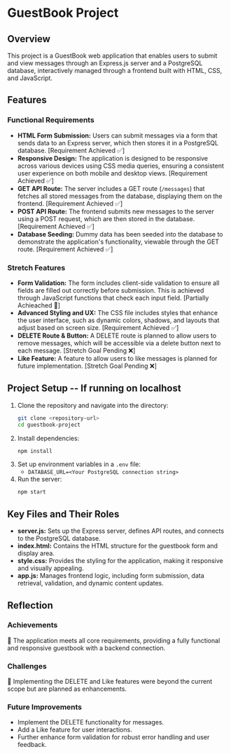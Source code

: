 # GuestBook Project

## Overview

This project is a GuestBook web application that enables users to submit and view messages through an Express.js server and a PostgreSQL database, interactively managed through a frontend built with HTML, CSS, and JavaScript.

## Features

### Functional Requirements

- **HTML Form Submission:** Users can submit messages via a form that sends data to an Express server, which then stores it in a PostgreSQL database. [Requirement Achieved ✅]
- **Responsive Design:** The application is designed to be responsive across various devices using CSS media queries, ensuring a consistent user experience on both mobile and desktop views. [Requirement Achieved ✅]
- **GET API Route:** The server includes a GET route (`/messages`) that fetches all stored messages from the database, displaying them on the frontend. [Requirement Achieved ✅]
- **POST API Route:** The frontend submits new messages to the server using a POST request, which are then stored in the database. [Requirement Achieved ✅]
- **Database Seeding:** Dummy data has been seeded into the database to demonstrate the application's functionality, viewable through the GET route. [Requirement Achieved ✅]

### Stretch Features

- **Form Validation:** The form includes client-side validation to ensure all fields are filled out correctly before submission. This is achieved through JavaScript functions that check each input field. [Partially Achieached 🔄]
- **Advanced Styling and UX:** The CSS file includes styles that enhance the user interface, such as dynamic colors, shadows, and layouts that adjust based on screen size. [Requirement Achieved ✅]
- **DELETE Route & Button:** A DELETE route is planned to allow users to remove messages, which will be accessible via a delete button next to each message. [Stretch Goal Pending ❌]
- **Like Feature:** A feature to allow users to like messages is planned for future implementation. [Stretch Goal Pending ❌]

## Project Setup -- If running on localhost

1. Clone the repository and navigate into the directory:
   ```bash
   git clone <repository-url>
   cd guestbook-project
   ```
2. Install dependencies:
   ```bash
   npm install
   ```
3. Set up environment variables in a `.env` file:
   - `DATABASE_URL=<Your PostgreSQL connection string>`
4. Run the server:
   ```bash
   npm start
   ```

## Key Files and Their Roles

- **server.js:** Sets up the Express server, defines API routes, and connects to the PostgreSQL database.
- **index.html:** Contains the HTML structure for the guestbook form and display area.
- **style.css:** Provides the styling for the application, making it responsive and visually appealing.
- **app.js:** Manages frontend logic, including form submission, data retrieval, validation, and dynamic content updates.

## Reflection

### Achievements

🎯 The application meets all core requirements, providing a fully functional and responsive guestbook with a backend connection.

### Challenges

🏹 Implementing the DELETE and Like features were beyond the current scope but are planned as enhancements.

### Future Improvements

- Implement the DELETE functionality for messages.
- Add a Like feature for user interactions.
- Further enhance form validation for robust error handling and user feedback.
